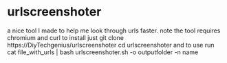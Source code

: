 # urlscreenshoter
a nice tool I made to help me look through urls faster. note the tool requires chromium and curl 
to install just git clone https://DiyTechgenius/urlscreenshoter
cd urlscreenshoter and to use run cat file_with_urls | bash urlscreenshoter.sh -o outputfolder -n name
